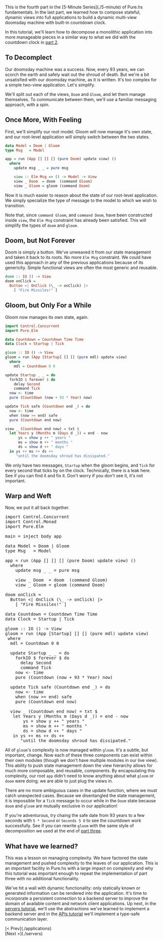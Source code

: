 <p class="drop">
This is the fourth part in the [5-Minute Series](./5-minute) of Pure.hs fundamentals. In the last part, we learned how to compose stateful, dynamic views into full applications to build a dynamic multi-view doomsday machine with built-in countdown clock. 
</p>

In this tutorial, we'll learn how to decompose a monolithic application into more manageable pieces in a similar way to what we did with the countdown clock in [part 2](./applications).

## To Decomplect

Our doomsday machine was a success. Now, every 93 years, we can scorch the earth and safely wait out the shroud of death. But we're a bit unsatisfied with our doomsday machine, as it is written. It's too complex for a simple two-view application. Let's simplify.

We'll split out each of the views, `Doom` and `Gloom`, and let them manage themselves. To communicate between them, we'll use a familiar messaging approach, with a spin.

## Once More, With Feeling

First, we'll simplify our root model. Gloom will now manage it's own state, and our root-level application will simply switch between the two states.

```haskell
data Model = Doom | Gloom
type Msg   = Model

app = run (App [] [] [] (pure Doom) update view) ()
  where
    update msg _ _ = pure msg

    view :: Elm Msg => () -> Model -> View
    view _ Doom  = doom  (command Gloom)
    view _ Gloom = gloom (command Doom)
```

Now it is much easier to reason about the state of our root-level application. We simply specialize the type of message to the model to which we wish to transition.

Note that, since `command Gloom`, and `command Doom`, have been constructed inside `view`, the `Elm Msg` constraint has already been satisfied. This will simplify the types of `doom` and `gloom`.

## Doom, but Not Forever

Doom is simply a button. We've unweaved it from our state management and taken it back to its roots. No more `Elm Msg` constraint. We could have used this approach in any of the previous applications because of its genericity. Simple functional views are often the most generic and reusable.

```haskell
doom :: IO () -> View
doom onClick =
  Button <| OnClick (\_ -> onClick) |>
    [ "Fire Missiles!" ]
```

## Gloom, but Only For a While

Gloom now manages its own state, again.

```haskell
import Control.Concurrent
import Pure.Elm

data Countdown = Countdown Time Time
data Clock = Startup | Tick

gloom :: IO () -> View
gloom = run (App [Startup] [] [] (pure mdl) update view)
  where
    mdl = Countdown 0 0

update Startup _ _ = do
  forkIO $ forever $ do
    delay Second
    command Tick
  now <- time
  pure (Countdown (now + 93 * Year) now)

update Tick safe (Countdown end _) = do
  now <- time
  when (now >= end) safe
  pure (Countdown end now)

view _ (Countdown end now) = txt $
  let Years y (Months m (Days d _)) = end - now
      ys = show y ++ " years "
      ms = show m ++ " months "
      ds = show d ++ " days "
  in ys ++ ms ++ ds ++
     "until the doomsday shroud has dissipated."
```

We only have two messages, `Startup` when the gloom begins, and `Tick` for every second that ticks by on the clock. Technically, there is a leak here. See if you can find it and fix it. Don't worry if you don't see it, it's not important.

## Warp and Weft

Now, we put it all back together.

<pre data-try>
import Control.Concurrent
import Control.Monad
import Pure.Elm

main = inject body app

data Model = Doom | Gloom
type Msg   = Model

app = run (App [] [] [] (pure Doom) update view) ()
  where
    update msg _ _ = pure msg

    view _ Doom  = doom  (command Gloom)
    view _ Gloom = gloom (command Doom)

doom onClick =
  Button <| OnClick (\_ -> onClick) |>
    [ "Fire Missiles!" ]

data Countdown = Countdown Time Time
data Clock = Startup | Tick

gloom :: IO () -> View
gloom = run (App [Startup] [] [] (pure mdl) update view)
 where
  mdl = Countdown 0 0

  update Startup _ _ = do
    forkIO $ forever $ do
      delay Second
      command Tick
    now <- time
    pure (Countdown (now + 93 * Year) now)

  update Tick safe (Countdown end _) = do
    now <- time
    when (now >= end) safe
    pure (Countdown end now)

  view _ (Countdown end now) = txt $
   let Years y (Months m (Days d _)) = end - now
       ys = show y ++ " years "
       ms = show m ++ " months "
       ds = show d ++ " days "
   in ys ++ ms ++ ds ++
      "until the doomsday shroud has dissipated."
</pre>

All of `gloom`'s complexity is now managed within `gloom`. It's a subtle, but important, change. Now each of these three components can exist within their own modules (though we don't have multiple modules in our live view). This ability to push state management down the view hierarchy allows for much more composable, and reusable, components. By encapsulating this complexity, our root `app` didn't need to know anything about what `gloom` or `doom` were doing; we are able to just plug the views in.

There are no more ambiguous cases in the update function, where we must catch unexpected cases. Because we disentangled the state management, it is impossible for a `Tick` message to occur while in the `Doom` state because `doom` and `gloom` are mutually exclusive in our application!

If you're adventurous, try chaing the safe date from 93 years to a few seconds with `5 * Second` or `Seconds 5 0` to see the countdown work successfully. See if you can rewrite `gloom` with the same style of decomposition we used at the end of [part three](./applications).

## What have we learned?

This was a lesson on managing complexity. We have factored the state management and pushed complexity to the leaves of our application. This is an important facility in Pure.hs with a large impact on complexity and why this tutorial was important enough to repeat the implementation of part three with no additional functionality.

We've hit a wall with dynamic functionality: only statically known or generated information can be rendered into the application. It's time to incorporate a persistent connection to a backend server to improve the domain of available content and network client applications. Up next, in the [servers tutorial](./servers), we'll use the abstractions we've learned to implement a backend server and in the [APIs tutorial](./apis) we'll implement a type-safe communication layer.



<div class="prev">
[< Prev](./applications)
</div>

<div class="next">
[Next >](./servers)
</div>